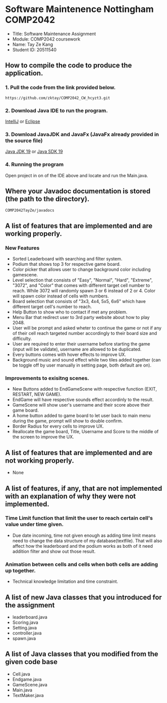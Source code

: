 # Software Maintenence Nottingham COMP2042
<ul>
<li>Title: Software Maintenance Assignment  </li>
<li>Module: COMP2042 coursework</li>
<li>Name: Tay Ze Kang  </li>
<li>Student ID: 20511540  </li>
</ul>

## How to compile the code to produce the application.
### 1. Pull the code from the link provided below.
```
https://github.com/zktay/COMP2042_CW_hcyzt3.git
```
### 2. Download Java IDE to run the program.
[IntelliJ](https://www.jetbrains.com/idea/download/#section=windows) or [Eclipse](https://www.eclipse.org/downloads/)
### 3. Download JavaJDK and JavaFx (JavaFx already provided in the source file)
[Java JDK 19](https://www.oracle.com/java/technologies/javase/jdk19-archive-downloads.html)
or
[Java SDK 19](https://gluonhq.com/products/javafx/) 
### 4. Running the program
Open project in on of the IDE above and locate and run the Main.java.

## Where your Javadoc documentation is stored (the path to the directory).
```
COMP2042TayZe/javadocs
```


## A list of features that are implemented and are working properly.
### New Features
<ul>
<li> Sorted Leaderboard with searching and filter system.  </li>
<li> Podium that shows top 3 for respective game board.  </li>
<li> Color picker that allows user to change background color including gamescene.  </li>
<li> Level selection that consists of "Easy", "Normal", "Hard", "Extreme", "3072", and "Color" that comes with different target cell number to reach. While 3072 will randomly spawn 3 or 6 instead of 2 or 4. Color will spawn color instead of cells with numbers.</li>
<li> Board selection that consists of "3x3, 4x4, 5x5, 6x6" which have different target cell's number to reach.  </li>
<li> Help Button to show who to contact if met any problem.  </li>
<li> Menu Bar that redirect user to 3rd party website about how to play 2048.  </li>
<li> User will be prompt and asked wheter to continue the game or not if any of their cell reach targeted number accordingly to their board size and difficulty.  </li>
<li> User are required to enter their username before starting the game (input will be validate), username are allowed to be duplicated.  </li>
<li> Every buttons comes with hover effects to improve UX.  </li>
<li> Background music and sound effect while two tiles added together (can be toggle off by user manually in setting page, both default are on).  </li>
</ul>

### Improvements to exisitng scenes.
<ul>
<li> New Buttons added to EndGameScene with respective function (EXIT, RESTART, NEW GAME).  </li>
<li> EndGame will have respective sounds effect accordinly to the result.</li>
<li> GameScene will show user's username and their score above their game board.  </li>
<li> A home button added to game board to let user back to main menu during the game, prompt will show to double confirm.  </li>
<li> Border Radius for every cells to improve UX.  </li>
<li> Reallocate the game board, Title, Username and Score to the middle of the screen to improve the UX.  </li>
</ul>

## A list of features that are implemented and are not working properly.
<ul>
<li>None</li>
</ul>

## A list of features, if any, that are not implemented with an explanation of why they were not implemented.

### Time Limit function that limit the user to reach certain cell's value under time given.
<ul>
<li>Due date incoming, time not given enough as adding time limit means need to change the data structure of my database(textfile). That will also affect how the leaderboard and the podium works as both of it need addition filter and show out those result.  </li>
</ul>

### Animation between cells and cells when both cells are adding up together.
<ul>
<li> Technical knowledge limitation and time constraint.  </li>
</ul>

## A list of new Java classes that you introduced for the assignment
<ul>
<li> leaderboard.java  </li>
<li> Scoring.java  </li>
<li> Setting.java  </li>
<li> controller.java </li>
<li> spawn.java </li>
</ul>

## A list of Java classes that you modified from the given code base
<ul>
<li> Cell.java  </li>
<li> Endgame.java  </li>
<li> GameScene.java  </li>
<li> Main.java  </li>
<li> TextMaker.java  </li>
</ul>
